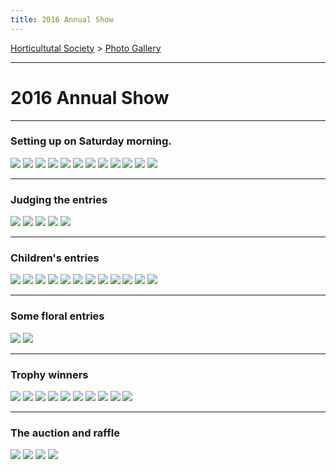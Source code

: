 ```yaml
---
title: 2016 Annual Show
---
```



[Horticultutal Society](/horticultural-society) > [Photo Gallery](/horticultural-society/PhotoGallery)

----

# 2016 Annual Show


----

### Setting up on Saturday morning.

![](https://lh3.googleusercontent.com/pw/ACtC-3eYqThnrRWTJ_PwzsJRz2YeYFr6yGwAHyNAO0jUI11wfSGiG6qWTvDfwUSn_bxOUrO00FUD2OGwJ6I44otL2J6znG6jlN1dE3Br9n8YmcpcvlExC3FQLYwQ7u8iV5B9dJXZbGDaCcJOzPmEqFQJUNE6=w800-h436-no?authuser=0)
![](https://lh3.googleusercontent.com/pw/ACtC-3cBnPdbnEDfPGG_FA460ROgQgkDvMdcDSEVUAoA1d2iEE6h-WteCVA8dH-FEbpVRZ5qmJ7-Zlgu6lAg87jLD7x_KlO7NboqeTtQkkHYrjHDcsaaZCFRANLXc4Zs3GYZUP4Gm3SF7cJ-kq5ae-pkcBLf=w770-h433-no?authuser=0)
![](https://lh3.googleusercontent.com/pw/ACtC-3d2RT6syQ2IjpxtrgLB4T1y64CYtpyTVCZ6N9nkRS-SX_HHpwWsiwz7fAfGnaT_7WPhC1O2uM1o9eOWCjpKM7faFmXtPtaWLlmhGCGwFLd8TBUvyE59KivXVaq7kwxZ7zlao8H9cyUJfO3V8L2lxiYJ=w657-h500-no?authuser=0)
![](https://lh3.googleusercontent.com/pw/ACtC-3eVg2PursQhBAxTAcdu9ZMEMqmcRxCUIV6DilI4mjxu1-uRJ-BwKH5yMqTJXqdP6LEtfsRLE1X7SifEsGYeliH8PGF9RzJctSH9Be7n1EwqYzzotsXA2qXE7KCqeC63PaCNKuU6IN79DHszejesgAaP=w599-h462-no?authuser=0)
![](https://lh3.googleusercontent.com/pw/ACtC-3fsbMz8lL6JTpkxyR8chzRPoScECiOQGpDveKIfGV1M060lTTqpiQqHHSjABxYPaahPpoKZMqMnFIVv5QED8PiC7PbcVjONQT45G7z2QY1gw-txkprcA2QO6fG8OLvS7tH9cELCtLGCEzoSUhjhiEjW=w668-h361-no?authuser=0)
![](https://lh3.googleusercontent.com/pw/ACtC-3f5No9Wzdd4IhmYZAd5wihJd9mOZLgQy6oFncbimeb0Bau_07CgQEIsIkcM3KZiVBQx9yT2tXulcXAGV0puvyzCWpZNWzkMA55h3S_NdE6YrxCkcDESQ_Xb756l-Zp5a5vGcieklkY20QBpYdDp4tTd=w703-h373-no?authuser=0)
![](https://lh3.googleusercontent.com/pw/ACtC-3eyPUXo936zcVXIDfL2KalScpSu11xUwRLu8d1hkMGg4GPqGCm-lsO_YdEx9rY1evdnkRe2VPB9dXtsI23kgvzxdm0TOrmTdM4rVKe0854Gw6BHvr0zMmlsxeFhFuM0Z_UZfoVv66rBUmqUGKIbjnsV=w639-h302-no?authuser=0)
![](https://lh3.googleusercontent.com/pw/ACtC-3d2qiAJ4dB2hjeLhplFINj9dbHPuvAFbpx9lP0dSbEviLGvm3JsIiUQDp5cEh8thgFQKb30sSKYW2iHhRvlV2Ug8gfEi5HZDIYRKDm5jHsQfir4eso4uVW9ek9fT4YUugt08LuDnroodctfCkGH79mZ=w567-h479-no?authuser=0)
![](https://lh3.googleusercontent.com/pw/ACtC-3evbpUDtBkC4HCWfaKpbYpIyWyQvF8ka9z1gdmQMBm0keexreYoVlwprUCrIzwOvzn2TosW7iC8l8SFVFXyJd23bstKwi3shRXcYNjwMwOC25eWdQmdcA2TVMCXWfNhCXsw4tGc75RLv2FHcXN0l2Y_=w612-h332-no?authuser=0)
![](https://lh3.googleusercontent.com/pw/ACtC-3cEIRAxH-WC_uJ-3Wv0s9pNHVp8ZNhqOBgSaco52jSAMHA9nfm2RFWHkn9IV_r1wFx1q4brz4tJ6_vDioOXD7MMjY6yDNYBEDw_F85Ao1rOi3kdMst9vyA4TnYTjlPgD90LwH1VezC36ZlILCXIoaDN=w701-h379-no?authuser=0)
![](https://lh3.googleusercontent.com/pw/ACtC-3fzjF4zJ-gz_ZN3ngGpAbAjDXyPG6cbsTpbao8RknlcWML7X0aDsMzHQ5taR0DY8e3py5pAes1ldjaytVS1uB7N7BUiVv-V0M25RI4PgPWj8wwTt9dxgTKPsqn0lvR38ds32CaIiYGvyP-nTSUYkmLg=w649-h464-no?authuser=0)
![](https://lh3.googleusercontent.com/pw/ACtC-3cgbHOSbdIW248adK5G0GBoQMA2dTOtuF5jBwnUbR81HFNd3T80QwMGhKtacYwz3uC_YoABv10pLpVNbKwaKseUJVQ-4jMSJYXbaAMmFHMKuVCqlj6apGKTECjrxrlvpeCmK9CIDWfXyIO3pCqQxNmU=w446-h258-no?authuser=0)


-----

### Judging the entries


![](https://lh3.googleusercontent.com/pw/ACtC-3dxXNNZ26cxsvuRdAaBRoHgSL405KS3I13RM0AwR5py4NpAOIrjNcfyGsqle_I6HxYwJKq4-6GECM-bshuuf2E0AYb1ajOsH3jMYcxisV7M7C3y3PphGDrTv5wcnoxsrsgcRDsPOtjuDWEOMs6C4bU7=w618-h471-no?authuser=0)
![](https://lh3.googleusercontent.com/pw/ACtC-3cGIQWvEntCZGSaJ7HL0_Hg7fQLz4y6___f4msXXtfvyCi8TiyTdqpDBsJF6pWJqL5fDTrTINw3uofln4FUO0n-SAw8TFcQnDm0N7sca0KQvaYxymEOCjzMniznrV8SGXx0jkEKEH_sfMjX3U40qeoU=w737-h499-no?authuser=0)
![](https://lh3.googleusercontent.com/pw/ACtC-3dz8pnWrAFDVMATPHMimcPOfPBWCnX5bCWbx8UmIxqGTIf-3vFkO7tfliHMFtAcNrHs7ibdqrYYdVciIIawBl8LIyKWyjm-3VTgf4dbrIOLfLKmF914wdHoR3LiinyFTp0lvDGDiSBsQILQrjB2mMAI=w757-h473-no?authuser=0)
![](https://lh3.googleusercontent.com/pw/ACtC-3ezopmiCSzybfGZUuU1Uv6lggFb_IdpV6B8g0h5galC1Rr9Yst041lvw3uIhL8T0dnS5AcOMW0qdrgN3hubsoyWch9_0-9BhOas4htGeLKwgkpvFAbk2QPlW97xV9gRJ_OQbjs1W-7jY040-GoYQJJQ=w392-h385-no?authuser=0)
![](https://lh3.googleusercontent.com/pw/ACtC-3c-_VTcPvEzOm4lR_OJbhGIX6v4_o321Nf7PwTWCkhfHd5NUV4_b3dbn6ChWNFgoEcqBvxP5C6L_4SgFEmNn3lG0M2ZRFEd3AOin0iUamvl4-xa7g9JZpwMtzQef16NZxUjfycu97r2QpmbZU2_9tZQ=w592-h365-no?authuser=0)


----

### Children's entries 

![](https://lh3.googleusercontent.com/pw/ACtC-3enRnk3c7fbGoEpZ36QbPql5_pWdpsr9R1dsilMupXlQ1wpX-1XaFiBIqOAN1C-3Tvs_Q7TW5AFOMFE_OFtfX25e9z_1lU48y59Kfusw0xVAkzDEG0g2h9Wlv4Qd6ApRBuBKszLGyPIojxBU3H5K23X=w645-h418-no?authuser=0)
![](https://lh3.googleusercontent.com/pw/ACtC-3ec7VzISzRBshAvbha40kn7IiZJHRykp-ILoogRwJxeza6MkXLhqihh4aY-nz3mFZm98l6PFbIAFFS8VnQd6MzbmOAHQkVvDhB_kv6cd5-_qrKwZtz8RgUXy4NbgY1Y0gs6xtUkj2eUM-r2NXRhjZbw=w624-h357-no?authuser=0)
![](https://lh3.googleusercontent.com/pw/ACtC-3dpQcbH4d0sF1GOR2ONJqFKNwyXyurSNwHFE23CaGC43kOIXBjOVLg0My1ZJAM-0MWjFpyERNXTGw3GTJnut0VTilre8rfJBzAh7AzLdKo__3KWgjFRXAEGBGEBb-qIyYyjJ0UWmtXRLdtJh9MEcP3M=w377-h513-no?authuser=0)
![](https://lh3.googleusercontent.com/pw/ACtC-3e8r81mVHKEBURgJynuoZJ1tFHnlxfpL7VDjVD_4Yseq8fEJQc3IlQdaw87nukwWVl62saAUVsktgU1O2q7vMmyf8TToq8R5_VKzsyqk-TPMhOvSAVUTVUtkt44XhIKh2bJ6X_X4cJaw4BtUj0I26y3=w428-h409-no?authuser=0)
![](https://lh3.googleusercontent.com/pw/ACtC-3fm4bOjD6oQZn1oDnuoZNE4-zd3oOUf-x1wKLxwx8Za2TynJ5YiBkGUswfC6a8iVHRlYypJhQGhD08OMAGrhA06NFuolp6BeIhen8T4q6pl7iTZX9M_exREpozXMmb0lEKr0FAsuKGk5d7lUKg_xivm=w466-h322-no?authuser=0)
![](https://lh3.googleusercontent.com/pw/ACtC-3f1hhLGW8YXMODsXt_x7tg99VemzeDruWMXLp1qr-aNBLFtGIUaFo0V62R3ZtKAEva7RSjwPBDvk0i4H56XezTOW8v4hA0n9AznswAJQ72Wl2rdOvjWE7kkWvhDtb6aYYe-noobRPoQaLKO9TVF1E2y=w419-h223-no?authuser=0)
![](https://lh3.googleusercontent.com/pw/ACtC-3fec9EaFXhdjFH7l0LvgsCHZ8YBtRsDFGkfvseEYRyhXgqMRWdF3avXTP3Pb1LCNyPq8beBB1b3_wAyB6t9qO-poDBCLBKmz2Y4qNziVjbAyR-PMDRtCIsvynR-Rx5ZgTdsp3wq9I6m_pkRdaqvAon0=w583-h418-no?authuser=0)
![](https://lh3.googleusercontent.com/pw/ACtC-3d5Nv8s78Yxv6F5ztijZe9EGMcxeVraN8fXER4hqgRUyUbZOHXTr7dlv_WBIgeNxHirGLDWtapVsa2Xs8igU5PgasnQg9suFBN2vy074STB9KGrRib4NkWHlXhzeztfnD5o2J9ycOsKJgl-GgkFLpGZ=w366-h353-no?authuser=0)
![](https://lh3.googleusercontent.com/pw/ACtC-3dffDpj2mMvlPzE2e11qKaIxaZWUYOZpQ0UTR3kBJPnK_O0B8x6nsugWN0LIjbRg6uwj4MQCAKwi3QSszEept43RACVVrDvcpHbSNh7T5Clo5aOZm9go2Qc_yOdOMwRjLEZPOySqRD7gIcdkrGrn-D3=w511-h299-no?authuser=0)
![](https://lh3.googleusercontent.com/pw/ACtC-3fVNcYz3sCEQs35X27D5MBYUz4x3zVxgyoxBtoQk4IJLXqdX84qULlmaMwyfhNOomcrkSMqDZOCTF3UORn6Gj7DVHRkK7YnLVE-Gql986m-t92ue-hNf5L5wpz7NvnfY4H9VIa9fsJIjuk4xzgebPxz=w782-h309-no?authuser=0)
![](https://lh3.googleusercontent.com/pw/ACtC-3fUKRso2Izh5AJU0blhAFIQsVEqigYfUww0H5Qi0va8B_ds-PqmZlyhVtNQDwEEZmmFSf3fORbRmi0ZGTAYWKxlETisdm7Pr4WsMxxrBOz2WKUK_mMRFSReBw3umMtFx8SH1kcetOmqpNmkH44cMN6t=w501-h324-no?authuser=0)
![](https://lh3.googleusercontent.com/pw/ACtC-3f99FVfyqpldtLCHDHucqxUo9JU52LYcyGDgiD1MMnoffzeDS6n2uLiNWPg8JYosFFWU89ucqb-QCY-sZddBG88F81cJqrEMmCaDJOg3sZ-95Br0aenkIKN-nkBGDWKHyTmpJ3qtx-iwhxf3ZXhQrM6=w223-h302-no?authuser=0)

----


### Some floral entries

![](https://lh3.googleusercontent.com/pw/ACtC-3fj9t0AoH6RPc-NXRIvsEucWTCHHgVa-vhbyTlXsC6934DRnMF06FhchUzuhTn3zG03JAC7872pHGK1xqyqQSqNpsZF8ZK-4qulQeyWVfZVTJy7kigY0y2oyn1BO3tD1DNYYJqpL52v8RVlQ0k_dOFq=w438-h383-no?authuser=0)
![](https://lh3.googleusercontent.com/pw/ACtC-3ftOJO-ttTP7VlOl6UQ0LkydbBiRBOi-4a7sSYrO7IZ4bDUfDFsutMjKV10wZzcgaw4V3nSQzL-NR-Z18dvaIic3Y_nQ8ftXiVz_OgCZWvEcnospADGDlZMzGQl_KrS8PouzOjiDXlHT19sZpLEU481=w316-h291-no?authuser=0)



----

### Trophy winners 

![](https://lh3.googleusercontent.com/pw/ACtC-3ftwjb7NeHbuc5zKc2MXSGyiIxirULUmH1-fzopPS8srwCoX62Snp0QK9bHNBoeNkHh-uTRCennr4cFtOJXcimmF6biH-7bA1GjKe7BLraCeiPD1ZIZgjsEbLfp8mKTaUTze0RDzfbAk7uIT5t9hlav=w200-h283-no?authuser=0)
![](https://lh3.googleusercontent.com/pw/ACtC-3f6Rf09DupUP6tBJqP7gMlog1_Z-HEwHPMGmM1myxxFGT0sKXN0FkzT-xc75z2HqUvxQnp0706_Sihw-dYLVQsYmDfxIaW7-YCVNc1gLCf6ruowkYYucKUifTDWX1ViWD8iR3TiCy4xJeYiR_oOmJLD=w127-h199-no?authuser=0)
![](https://lh3.googleusercontent.com/pw/ACtC-3dAtivUsdHKTPNjGIww_5XI3ctgzBaJ7qfzZ8KgKG7szCkimHejAsDz7zJVC_8A6LgrLqT0WX0hgIyiSj73R_Zs1dYi12y8Sn_qxvgoyjtBJzIXREODwcwDix2Y1aBeFxnyKx-KfaV41rsbrVvmrDld=w414-h362-no?authuser=0)
![](https://lh3.googleusercontent.com/pw/ACtC-3dGFlwPbvhmLa016Dt8vn4hjretvRy2Q8ZJ8npJR_QZgAdLqkp5LiaMQXJHO9YOPpu3NLaAdZ78FVndhByNKHpl0jPPKLs9zjr0830WLhUyEvvAMvdGtaSpHdrE0P_LvkpmRnIJsH_0DZz0FI6oVlTr=w241-h291-no?authuser=0)
![](https://lh3.googleusercontent.com/pw/ACtC-3dystnKWDi2kjZcthpybkMubPOsYsIRy4zrec-1Pfx4XxJOQZuRHRKeARyLYXINYelmsZfMQWTaZ0dAMkOA6sg-yirDqzmFTf7lg_Dzjrt4u7zmosXscSxCZsIOgOjXduL07s9Yi1JSXrTV_0tFvLvP=w473-h373-no?authuser=0)
![](https://lh3.googleusercontent.com/pw/ACtC-3dmCcvffgF26dQfxiY20WfSgS6kXZnVnY6Sdn6secy_upChJV3InLOypgTwAJurdAP2rJ6ew_NWN-PAl8DgQNE59OzcSA8qLXgQLcDZCVPK1e5KJqjQSfAx_3PqfTf0Gw5ZYbR-KsolpCbi-9guKCNV=w413-h385-no?authuser=0)
![](https://lh3.googleusercontent.com/pw/ACtC-3eIHG7w6uy8Ynuz8BTciSjiL7yRyU4RmrayXacl2AQD2e2m5PjEcDvtwHa8eGGRQNbJPw9YVIqlG-TqYSpMic7VU65McR7W8AWcaBNZaCbgqCcdfJUL0mrszU4-SLS_sMtkhdQ0YI3zKjSWsQ3HHQq9=w488-h461-no?authuser=0)
![](https://lh3.googleusercontent.com/pw/ACtC-3f8aV0YLdDl09eIDMBx5oepOGFVfUSs8fxNCnq-BnhoTb74ggsbSxggDctfx7vIY-_1deU00eMbgi-y7qRvqN_Z24YtsiJSxM-AbEzyOsXoEFaGD2Jn3QvO7iXMQHY6RRpt1ZVm8oCRSdaRM77vncMW=w641-h509-no?authuser=0)
![](https://lh3.googleusercontent.com/pw/ACtC-3fZ99wdlLf0vjvSq-Ifq3tPp5l7kSl576ox2EdQTUq-FF_r6NkMO1GKcf1YNI2CauYqZZR_LU0wf9oUcJr_3ok5Oc8ge1Hiegm-DtEEt9hNxQzh5lO3L4Xf8LMgBKSOdU1zk1PIteh3c_dxlVKQ8ba_=w292-h528-no?authuser=0)
![](https://lh3.googleusercontent.com/pw/ACtC-3e1LNu9UiNCeXHSfSuZHSYp8fyIcKckHFxWVOVRslxfqfTJINFtqJVP9zbwtzgViuBZD9gtLvVGnrMidruoR-tZ11ykoMswV3tFrzPnEGV9dQTKCYiZczeBZRwMjxguunGw0mCFXhLOjMJDrHy2YQgM=w352-h494-no?authuser=0)

----

### The auction and raffle

![](https://lh3.googleusercontent.com/pw/ACtC-3c5iJYuXBP70L7wZhVmwPewMUxiCkE1o1vVmRhPyQdHXXqUSsmAmesZ1DFtyaXjKcQfpAdh_zJTBj7EPlnzk06XG6Mfp_77XgmHm8iQ8NC7yS7WZgI7kHqU0q72eV42W6j8GYjhCg69zZcBrLmp_vwZ=w654-h445-no?authuser=0)
![](https://lh3.googleusercontent.com/pw/ACtC-3e-oLEV6LuiRPenBRajnrdGkXHAw86tn5Km0sGnbD1JgnuxPwqSxXGZC8DS_n8DmyxXsVsbzSDNaXsDuHRcbw5knPVEg1oYLbvL2NTi8qNjTTUmLocGu265DHlNRBlRygIrqmKoqh6fyDMOaggDLZ9n=w303-h319-no?authuser=0)
![](https://lh3.googleusercontent.com/pw/ACtC-3fkOzOl-hgalB2_W8PTKHeq28g1NKlZhmFrkUy-LC3a5Jend2NfRXblGGzSOLMKB6i1GZTqdzab8vMC-FEzgrjBIqHVNks67iBSuouKoM2WIt_rXQLBE_8CdAs6sqcKlOrnfM1p0vhCof_qeSMlS41C=w725-h418-no?authuser=0)
![](https://lh3.googleusercontent.com/pw/ACtC-3evLs89EWP6MiMJFdv5m8wxpXD-joyOsusf2WJH26lDndklKojY9E_J4Jie-gDL_k75W86qLFXGJA55LoyaDaN0KoX8w0rzFgBvM9SDbjUPZnATGasZSkYxd8wufgWKoigTbulD9ZJE1Cwg3Fz4ZAJM=w175-h234-no?authuser=0)





